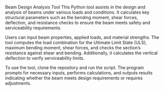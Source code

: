 Beam Design Analysis Tool
This Python tool assists in the design and analysis of beams under various loads and conditions. It calculates key structural parameters such as the bending moment, shear forces, deflection, and resistance checks to ensure the beam meets safety and serviceability requirements.

Users can input beam properties, applied loads, and material strengths. The tool computes the load combination for the Ultimate Limit State (ULS), maximum bending moment, shear forces, and checks the section’s resistance against shear and bending. Additionally, it calculates the vertical deflection to verify serviceability limits.

To use the tool, clone the repository and run the script. The program prompts for necessary inputs, performs calculations, and outputs results indicating whether the beam meets design requirements or requires adjustments.

